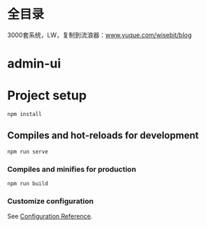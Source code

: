 # 全目录

3000套系统，LW，复制到流浪器：www.yuque.com/wisebit/blog
# admin-ui

# Project setup
```
npm install
```

## Compiles and hot-reloads for development
```
npm run serve
```

### Compiles and minifies for production
```
npm run build
```

### Customize configuration
See [Configuration Reference](https://cli.vuejs.org/config/).
